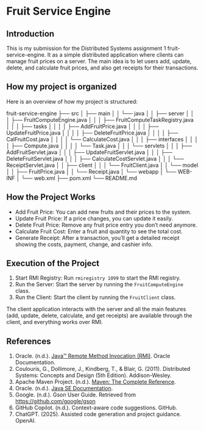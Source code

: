 # Fruit Service Engine

## Introduction
This is my submission for the Distributed Systems assignment 1 fruit-service-engine. It as a simple distributed application where clients can manage fruit prices on a server. 
The main idea is to let users add, update, delete, and calculate fruit prices, and also get receipts for their transactions. 

## How my project is organized 

Here is an overview of how my project is structured:

fruit-service-engine
├── src
│   ├── main
│   │   └── java
│   │       ├── server
│   │       │   ├── FruitComputeEngine.java
│   │       │   ├── FruitComputeTaskRegistry.java
│   │       │   ├── tasks
│   │       │   │   ├── AddFruitPrice.java
│   │       │   │   ├── UpdateFruitPrice.java
│   │       │   │   ├── DeleteFruitPrice.java
│   │       │   │   ├── CalFruitCost.java
│   │       │   │   └── CalculateCost.java
│   │       │   ├── interfaces
│   │       │   │   ├── Compute.java
│   │       │   │   └── Task.java
│   │       │   └── servlets
│   │       │       ├── AddFruitServlet.java
│   │       │       ├── UpdateFruitServlet.java
│   │       │       ├── DeleteFruitServlet.java
│   │       │       ├── CalculateCostServlet.java
│   │       │       └── ReceiptServlet.java
│   │       ├── client
│   │       │   └── FruitClient.java
│   │       └── model
│   │           ├── FruitPrice.java
│   │           └── Receipt.java
│   └── webapp
│       └── WEB-INF
│           └── web.xml
├── pom.xml
└── README.md


## How the Project Works

- Add Fruit Price: You can add new fruits and their prices to the system.
- Update Fruit Price: If a price changes, you can update it easily.
- Delete Fruit Price: Remove any fruit price entry you don’t need anymore.
- Calculate Fruit Cost: Enter a fruit and quantity to see the total cost.
- Generate Receipt: After a transaction, you’ll get a detailed receipt showing the costs, payment, change, and cashier info.

## Execution of the Project

1. Start RMI Registry: Run `rmiregistry 1099` to start the RMI registry.
2. Run the Server: Start the server by running the `FruitComputeEngine` class.
3. Run the Client: Start the client by running the `FruitClient` class.

The client application interacts with the server and all the main features (add, update, delete, calculate, and get receipts) are available through the client, and everything works over RMI.

## References

1. Oracle. (n.d.). [Java™ Remote Method Invocation (RMI)](https://docs.oracle.com/javase/8/docs/technotes/guides/rmi/index.html). Oracle Documentation.
2. Coulouris, G., Dollimore, J., Kindberg, T., & Blair, G. (2011). Distributed Systems: Concepts and Design (5th Edition). Addison-Wesley.
3. Apache Maven Project. (n.d.). [Maven: The Complete Reference](https://maven.apache.org/guides/index.html).
4. Oracle. (n.d.). [Java SE Documentation](https://docs.oracle.com/javase/8/docs/).
5. Google. (n.d.). Gson User Guide. Retrieved from https://github.com/google/gson   
6. GitHub Copilot. (n.d.). Context-aware code suggestions. GitHub.
7. ChatGPT. (2025). Assisted code generation and project guidance. OpenAI.
